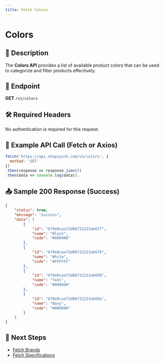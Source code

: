 ```yaml
---
title: Fetch Colors
---
```


# Colors

## 📌 Description
The **Colors API** provides a list of available product colors that can be used to categorize and filter products effectively.

## 🔗 Endpoint
**GET** `/v1/colors`

## 🛠️ Required Headers
No authentication is required for this request.

## 📡 Example API Call (Fetch or Axios)
```javascript
fetch('https://api.shopsynch.com/v1/colors', {
  method: 'GET'
})
.then(response => response.json())
.then(data => console.log(data));
```

## 📤 Sample 200 Response (Success)
```json
{
    "status": true,
    "message": "success",
    "data": [
        {
            "id": "679e8caa72d06732223ab677",
            "name": "Black",
            "code": "#000000"
        },
        {
            "id": "679e8caa72d06732223ab678",
            "name": "White",
            "code": "#FFFFFF"
        },
        {
            "id": "679e8caa72d06732223ab689",
            "name": "Teal",
            "code": "#008080"
        },
        {
            "id": "679e8caa72d06732223ab68a",
            "name": "Navy",
            "code": "#000080"
        }
    ]
}
```

## 🔗 Next Steps
- [Fetch Brands](./brand.md)
- [Fetch Specifications](./specification.md)
